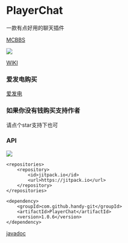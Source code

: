 # PlayerChat
一款有点好用的聊天插件

[MCBBS](https://www.mcbbs.net/thread-1451557-1-1.html)

![](https://bstats.org/signatures/bukkit/PlayerChat.svg)

[WIKI](https://ricedoc.handyplus.cn/wiki/PlayerChat/)

### 爱发电购买

[爱发电](https://afdian.net/item/83c6b64614cd11ee8dee52540025c377)

### 如果你没有钱购买支持作者
请点个star支持下也可

### API

[![](https://jitpack.io/v/handy-git/PlayerChat.svg)](https://jitpack.io/#handy-git/PlayerChat)

```
<repositories>
    <repository>
        <id>jitpack.io</id>
        <url>https://jitpack.io</url>
    </repository>
</repositories>
```

```
<dependency>
    <groupId>com.github.handy-git</groupId>
    <artifactId>PlayerChat</artifactId>
    <version>1.0.6</version>
</dependency>
```

[javadoc](https://handy-git.github.io/PlayerChat/cn/handyplus/chat/api/PlayerChatApi.html)
